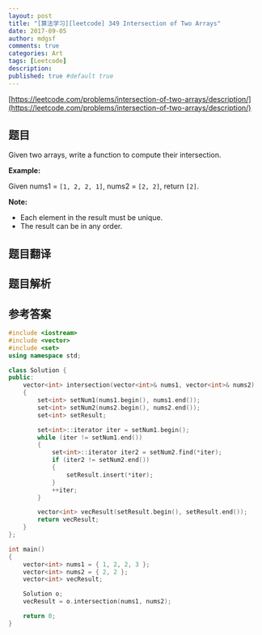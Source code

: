 ```yaml
---
layout: post
title: "[算法学习][leetcode] 349 Intersection of Two Arrays"
date: 2017-09-05
author: mdgsf
comments: true
categories: Art
tags: [Leetcode]
description:
published: true #default true
---
```


[https://leetcode.com/problems/intersection-of-two-arrays/description/](https://leetcode.com/problems/intersection-of-two-arrays/description/)

## 题目

Given two arrays, write a function to compute their intersection.

**Example:**

Given nums1 = `[1, 2, 2, 1]`, nums2 = `[2, 2]`, return `[2]`.

**Note:**

- Each element in the result must be unique.
- The result can be in any order.

## 题目翻译

## 题目解析

## 参考答案

```c++
#include <iostream>
#include <vector>
#include <set>
using namespace std;

class Solution {
public:
    vector<int> intersection(vector<int>& nums1, vector<int>& nums2)
    {
        set<int> setNum1(nums1.begin(), nums1.end());
        set<int> setNum2(nums2.begin(), nums2.end());
        set<int> setResult;

        set<int>::iterator iter = setNum1.begin();
        while (iter != setNum1.end())
        {
            set<int>::iterator iter2 = setNum2.find(*iter);
            if (iter2 != setNum2.end())
            {
                setResult.insert(*iter);
            }
            ++iter;
        }

        vector<int> vecResult(setResult.begin(), setResult.end());
        return vecResult;
    }
};

int main()
{
    vector<int> nums1 = { 1, 2, 2, 3 };
    vector<int> nums2 = { 2, 2 };
    vector<int> vecResult;

    Solution o;
    vecResult = o.intersection(nums1, nums2);

    return 0;
}
```
